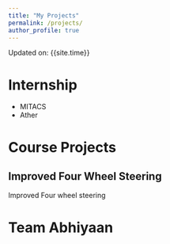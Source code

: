 ```yaml
---
title: "My Projects"
permalink: /projects/
author_profile: true
---
```


Updated on: {{site.time}}
# Internship

- MITACS
- Ather

# Course Projects

## Improved Four Wheel Steering

Improved Four wheel steering

# Team Abhiyaan